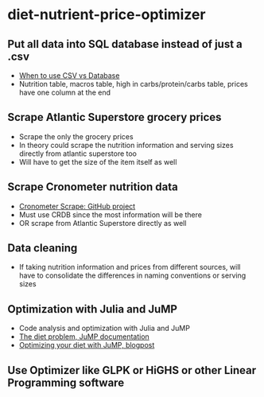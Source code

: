 # diet-nutrient-price-optimizer

## Put all data into SQL database instead of just a .csv

- [When to use CSV vs Database](https://www.reddit.com/r/learnpython/comments/110mqci/when_to_use_csv_vs_database/)
- Nutrition table, macros table, high in carbs/protein/carbs table, prices have one column at the end

## Scrape Atlantic Superstore grocery prices

- Scrape the only the grocery prices
- In theory could scrape the nutrition information and serving sizes directly from atlantic superstore too
- Will have to get the size of the item itself as well

## Scrape Cronometer nutrition data

- [Cronometer Scrape: GitHub project](https://github.com/bdero/cronometer-scrape)
- Must use CRDB since the most information will be there
- OR scrape from Atlantic Superstore directly as well

## Data cleaning

- If taking nutrition information and prices from different sources, will have to consolidate the differences in naming conventions or serving sizes

## Optimization with Julia and JuMP

- Code analysis and optimization with Julia and JuMP
- [The diet problem, JuMP documentation](https://jump.dev/JuMP.jl/stable/tutorials/linear/diet/)
- [Optimizing your diet with JuMP, blogpost](https://www.juliabloggers.com/optimizing-your-diet-with-jump-2/)

## Use Optimizer like GLPK or HiGHS or other Linear Programming software
